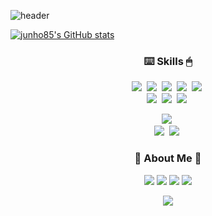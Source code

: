 ![header](https://capsule-render.vercel.app/api?type=soft&color=AABBCC&height=150&section=header&text=JunHo%20Kim&fontSize=70&animation=fadeIn)

[![junho85's GitHub stats](https://github-readme-stats.vercel.app/api?username=junho85)](https://github.com/junho85/github-readme-stats)

<h3 align="center">⌨️ Skills 🖱</h3>

<p align="center">
  <img src="https://img.shields.io/badge/Java-007396?logo=Java&logoColor=white"/></a>&nbsp 
  <img src="https://img.shields.io/badge/Perl-11B48A?logo=Perl&logoColor=white"/></a>&nbsp 
  <img src="https://img.shields.io/badge/Python-3766AB?logo=Python&logoColor=white"/></a>&nbsp 
  <img src="https://img.shields.io/badge/Javascript-ffb13b?logo=javascript&logoColor=white"/></a>&nbsp 
  <img src="https://img.shields.io/badge/C-A8B9CC?logo=C&logoColor=white"/></a>&nbsp 
  <br>
  <img src="https://img.shields.io/badge/SpringBoot-6DB33F?logo=Spring&logoColor=white"/></a>&nbsp 
  <img src="https://img.shields.io/badge/Mysql-E6B91E?logo=MySql&logoColor=white"/></a>&nbsp 
  <img src="https://img.shields.io/badge/Kubernetes-333664?logo=kubernetes&logoColor=white"/></a>&nbsp 
</p>

<p align="center">
  <img src="https://img.shields.io/badge/css-1572B6?logo=css3&logoColor=white"/></a>&nbsp 
  <br>
  <img src="https://img.shields.io/badge/Django-092E20?logo=Django&logoColor=white"/></a>&nbsp 
  <img src="https://img.shields.io/badge/CodeIgniter-DD4814?logo=CodeIgniter&logoColor=white"/></a>&nbsp 
</p>

<h3 align="center"> 🤖 About Me 🔋 </h3>
<p align="center">
  <a href="https://junho85.pe.kr"><img src="https://img.shields.io/badge/Blog-11B48A?logo=Bloglovin&logoColor=white&link=https://junho85.pe.kr"/></a>
  <a href="https://www.instagram.com/junho85gram/"><img src="https://img.shields.io/badge/Instagram-E4405F?logo=Instagram&logoColor=white&link=https://www.instagram.com/junho85gram/"/></a>
  <a href="https://www.fb.com/junho85/"><img src="https://img.shields.io/badge/Facebook-4267B2?logo=Facebook&logoColor=white&link=https://www.fb.com/junho85/"/></a>
  <a href="mailto:junho85@gmail.com"><img src="https://img.shields.io/badge/Gmail-d14836?logo=Gmail&logoColor=white&link=junho85@gmail.com"/></a>
</p>

<p align="center">
<a href="https://hits.seeyoufarm.com"><img src="https://hits.seeyoufarm.com/api/count/incr/badge.svg?url=https%3A%2F%2Fgithub.com%2Fjunho85%2Fhit-counter&count_bg=%2379C83D&title_bg=%23555555&icon=&icon_color=%23E7E7E7&title=hits&edge_flat=false"/></a>
</p>
